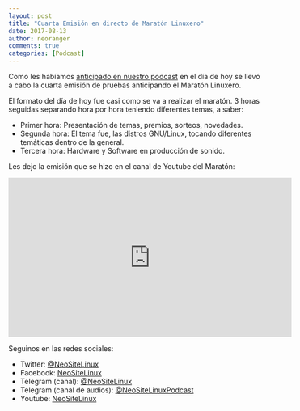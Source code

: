 ```yaml
---
layout: post
title: "Cuarta Emisión en directo de Maratón Linuxero"
date: 2017-08-13
author: neoranger
comments: true
categories: [Podcast]
---
```

Como les habíamos [anticipado en nuestro podcast](https://neoranger.github.io/podcast-hablando-de-todo-un-poco/) en el día de hoy se llevó a cabo la cuarta emisión de pruebas anticipando el Maratón Linuxero.

El formato del día de hoy fue casi como se va a realizar el maratón. 3 horas seguidas separando hora por hora teniendo diferentes temas, a saber:

* Primer hora: Presentación de temas, premios, sorteos, novedades.
* Segunda hora: El tema fue, las distros GNU/Linux, tocando diferentes temáticas dentro de la general.
* Tercera hora: Hardware y Software en producción de sonido.

Les dejo la emisión que se hizo en el canal de Youtube del Maratón:

<iframe width="560" height="315" src="https://www.youtube.com/embed/xGhf-OQftyY" frameborder="0" allowfullscreen></iframe>

Seguinos en las redes sociales:
* Twitter: [@NeoSiteLinux](https://twitter.com/neositelinux)
* Facebook: [NeoSiteLinux](https://facebook.com/neositelinux)
* Telegram (canal): [@NeoSiteLinux](https://t.me/neositelinux)
* Telegram (canal de audios): [@NeoSiteLinuxPodcast](https://t.me/neositelinuxpodcast)
* Youtube: [NeoSiteLinux](https://www.youtube.com/user/neositelinux)